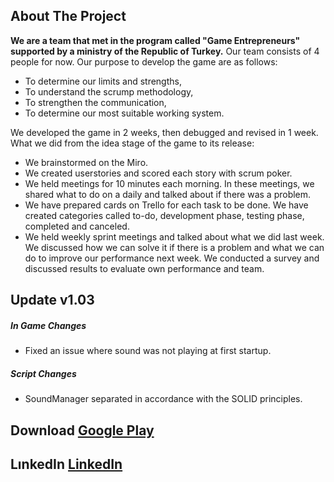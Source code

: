 ## About The Project
**We are a team that met in the program called "Game Entrepreneurs" supported by a ministry of the Republic of Turkey.** Our team consists of 4 people for now. Our purpose to develop the game are as follows:

* To determine our limits and strengths,  
* To understand the scrump methodology,  
* To strengthen the communication,  
* To determine our most suitable working system.  

We developed the game in 2 weeks, then debugged and revised in 1 week.
What we did from the idea stage of the game to its release:

* We brainstormed on the Miro.  
* We created userstories and scored each story with scrum poker.  
* We held meetings for 10 minutes each morning. In these meetings, we shared what to do on a daily and talked about if there was a problem.  
* We have prepared cards on Trello for each task to be done. We have created categories called to-do, development phase, testing phase, completed and canceled.  
* We held weekly sprint meetings and talked about what we did last week. We discussed how we can solve it if there is a problem and what we can do to improve our performance next week. We conducted a survey and discussed results to evaluate own performance and team.

## Update v1.03
##### In Game Changes
* Fixed an issue where sound was not playing at first startup.
##### Script Changes
* SoundManager separated in accordance with the SOLID principles.

## Download [Google Play](https://play.google.com/store/apps/details?id=com.Granzwelt.TheBomber)
## LınkedIn [LinkedIn](https://www.linkedin.com/posts/muhammed-bilal-aydin-9959a1174_granzwelt-ekibi-activity-6803284853975465984-SDb0)

